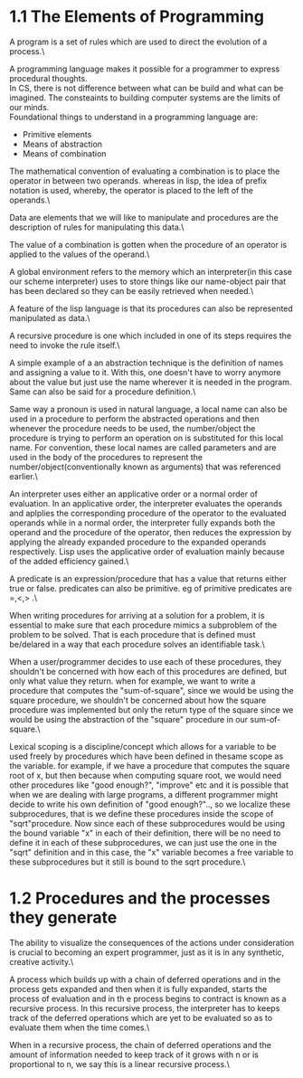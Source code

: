 # 1.1 The Elements of Programming

A program is a set of rules which are used to direct the evolution of a process.\

A programming language makes it possible for a programmer to express procedural thoughts.\
In CS, there is not difference between what can be build and what can be imagined. The consteaints to building computer systems are the limits of our minds.\
Foundational things to understand in a programming language are:
- Primitive elements
- Means of abstraction
- Means of combination

The mathematical convention of evaluating a combination is to place the operator in between two operands. whereas in lisp, the idea of prefix notation is used, whereby, the operator is placed to the left of the operands.\

Data are elements that we will like to manipulate and procedures are the description of rules for manipulating this data.\

The value of a combination is gotten when the procedure of an operator is applied to the values of the operand.\

A global environment refers to the memory which an interpreter(in this case our scheme interpreter) uses to store things like our name-object pair that has been declared so they can be easily retrieved when needed.\

A feature of the lisp language is that its procedures can also be represented manipulated as data.\

A recursive procedure is one which included in one of its steps requires the need to invoke the rule itself.\

A simple example of a an abstraction technique is the definition of names and assigning a value to it. With this, one doesn't have to worry anymore about the value but just use the name wherever it is needed in the program. Same can also be said for a procedure definition.\

Same way a pronoun is used in natural language, a local name can also be used in a procedure to perform the abstracted operations and then whenever the procedure needs to be used, the number/object the procedure is trying to perform an operation on is substituted for this local name. For convention, these local names are called parameters and are used in the body of the procedures to represent the number/object(conventionally known as arguments) that was referenced earlier.\

An interpreter uses either an applicative order or a normal order of evaluation. In an applicative order, the interpreter evaluates the operands and aplplies the corresponding procedure of the operator to the evaluated operands while in a normal order, the interpreter fully expands both the operand and the procedure of the operator, then reduces the expression by applying the already expanded procedure to the expanded operands respectively. Lisp uses the applicative order of evaluation mainly because of the added efficiency gained.\

A predicate is an expression/procedure that has a value that returns either true or false. predicates can also be primitive. eg of primitive predicates are =,<,> .\

When writing procedures for arriving at a solution for a problem, it is essential to make sure that each procedure mimics a subproblem of the problem to be solved. That is each procedure that is defined must be/delared in a way that each procedure solves an identifiable task.\

When a user/programmer decides to use each of these procedures, they shouldn't be concerned with how each of this procedures are defined, but only what value they return. when for example, we want to write a procedure that computes the "sum-of-square", since we would be using the square procedure, we shouldn't be concerned about how the square procedure was implemented but only the return type of the square since we would be using the abstraction of the "square" procedure in our sum-of-square.\

Lexical scoping is a discipline/concept which allows for a variable to be used freely by procedures which have been defined in thesame scope as the variable. for example, if we have a procedure that computes the square root of x, but then because when computing square root, we would need other procedures like "good enough?", "improve" etc and it is possible that when we are dealing with large programs, a different programmer might decide to write his own definition of "good enough?".., so we localize these subprocedures, that is we define these procedures inside the scope of "sqrt"procedure. Now since each of these subprocedures would be using the bound variable "x" in each of their definition, there will be no need to define it in each of these subprocedures, we can just use the one in the "sqrt" definition and in this case, the "x" variable becomes a free variable to these subprocedures but it still is bound to the sqrt procedure.\


# 1.2 Procedures and the processes they generate

The ability to visualize the consequences of the actions under consideration is crucial to becoming an expert programmer, just as it is in any synthetic, creative activity.\

A process which builds up with a chain of deferred operations and in the process gets expanded and then when it is fully expanded, starts the process of evaluation and in th
e process begins to contract is known as a recursive process. In this recursive process, the interpreter has to keeps track of the deferred operations which are yet to be evaluated so as to evaluate them when the time comes.\

When in a recursive process, the chain of deferred operations and the amount of information needed to keep track of it grows with n or is proportional to n, we say this is a linear recursive process.\

 


